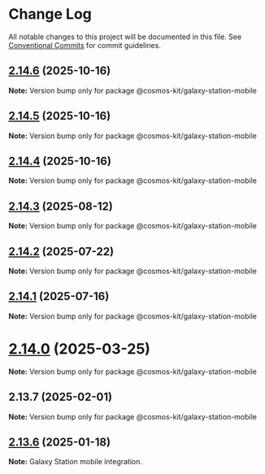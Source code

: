 # Change Log

All notable changes to this project will be documented in this file.
See [Conventional Commits](https://conventionalcommits.org) for commit guidelines.

## [2.14.6](https://github.com/hyperweb-io/cosmos-kit/compare/@cosmos-kit/galaxy-station-mobile@2.14.5...@cosmos-kit/galaxy-station-mobile@2.14.6) (2025-10-16)

**Note:** Version bump only for package @cosmos-kit/galaxy-station-mobile





## [2.14.5](https://github.com/hyperweb-io/cosmos-kit/compare/@cosmos-kit/galaxy-station-mobile@2.14.4...@cosmos-kit/galaxy-station-mobile@2.14.5) (2025-10-16)

**Note:** Version bump only for package @cosmos-kit/galaxy-station-mobile





## [2.14.4](https://github.com/hyperweb-io/cosmos-kit/compare/@cosmos-kit/galaxy-station-mobile@2.14.3...@cosmos-kit/galaxy-station-mobile@2.14.4) (2025-10-16)

**Note:** Version bump only for package @cosmos-kit/galaxy-station-mobile





## [2.14.3](https://github.com/hyperweb-io/cosmos-kit/compare/@cosmos-kit/galaxy-station-mobile@2.14.2...@cosmos-kit/galaxy-station-mobile@2.14.3) (2025-08-12)

**Note:** Version bump only for package @cosmos-kit/galaxy-station-mobile





## [2.14.2](https://github.com/hyperweb-io/cosmos-kit/compare/@cosmos-kit/galaxy-station-mobile@2.14.1...@cosmos-kit/galaxy-station-mobile@2.14.2) (2025-07-22)

**Note:** Version bump only for package @cosmos-kit/galaxy-station-mobile





## [2.14.1](https://github.com/hyperweb-io/cosmos-kit/compare/@cosmos-kit/galaxy-station-mobile@2.14.0...@cosmos-kit/galaxy-station-mobile@2.14.1) (2025-07-16)

**Note:** Version bump only for package @cosmos-kit/galaxy-station-mobile





# [2.14.0](https://github.com/hyperweb-io/cosmos-kit/compare/@cosmos-kit/galaxy-station-mobile@2.13.7...@cosmos-kit/galaxy-station-mobile@2.14.0) (2025-03-25)

**Note:** Version bump only for package @cosmos-kit/galaxy-station-mobile

## 2.13.7 (2025-02-01)

**Note:** Version bump only for package @cosmos-kit/galaxy-station-mobile

## [2.13.6](https://github.com/hyperweb-io/cosmos-kit/compare/@cosmos-kit/leap-mobile@2.13.5...@cosmos-kit/leap-mobile@2.13.6) (2025-01-18)

**Note:** Galaxy Station mobile integration.
